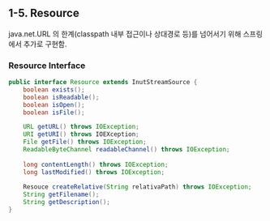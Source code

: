 ## 1-5. Resource

java.net.URL 의 한계(classpath 내부 접근이나 상대경로 등)를 넘어서기 위해 스프링에서 추가로 구현함.

### Resource Interface

```java
public interface Resource extends InutStreamSource {
	boolean exists();
	boolean isReadable();
	boolean isOpen();
	boolean isFile();

	URL getURL() throws IOException;
	URI getURI() throws IOEXception;
	File getFile() throws IOException;
	ReadableByteChannel readableChannel() throws IOException;
	
	long contentLength() throws IOException;
	long lastModified() throws IOException;
	
	Resouce createRelative(String relativaPath) throws IOException;
	String getFilename();
	String getDescription();
}
```